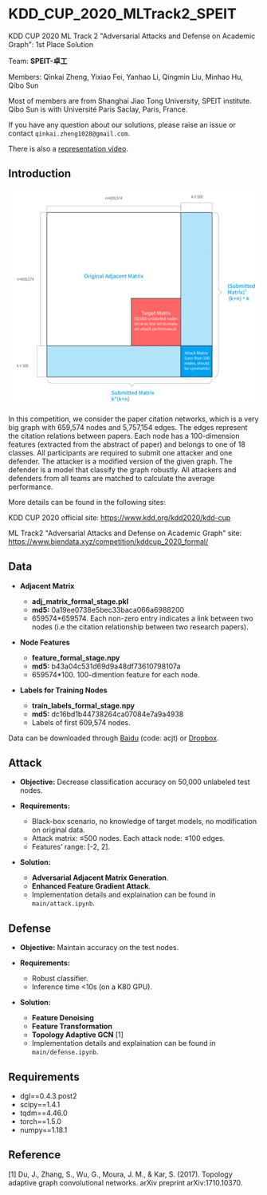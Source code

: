 # KDD_CUP_2020_MLTrack2_SPEIT
KDD CUP 2020 ML Track 2 "Adversarial Attacks and Defense on Academic Graph": 1st Place Solution

Team: **SPEIT-卓工**

Members: Qinkai Zheng, Yixiao Fei, Yanhao Li, Qingmin Liu, Minhao Hu, Qibo Sun

Most of members are from Shanghai Jiao Tong University, SPEIT institute. Qibo Sun is with Université Paris Saclay, Paris, France. 

If you have any question about our solutions, please raise an issue or contact ```qinkai.zheng1028@gmail.com```. 

There is also a [representation video](https://www.bilibili.com/video/BV1UZ4y1M7uA).

## Introduction

<div align=center><img src="./images/intro.jpg" alt="intro" width="600" /></div>

In this competition, we consider the paper citation networks, which is a very big graph with 659,574 nodes and 5,757,154 edges. The edges represent the citation relations between papers. Each node has a 100-dimension features (extracted from the abstract of paper) and belongs to one of 18 classes. All participants are required to submit one attacker and one defender. The attacker is a modified version of the given graph. The defender is a model that classify the graph robustly. All attackers and defenders from all teams are matched to calculate the average performance. 

More details can be found in the following sites:

KDD CUP 2020 official site: https://www.kdd.org/kdd2020/kdd-cup

ML Track2 "Adversarial Attacks and Defense on Academic Graph" site: https://www.biendata.xyz/competition/kddcup_2020_formal/

## Data

* **Adjacent Matrix**
  * **adj_matrix_formal_stage.pkl**
  * **md5:** 0a19ee0738e5bec33baca066a6988200
  * 659574*659574. Each non-zero entry indicates a link between two nodes (i.e the citation relationship between two research papers).

* **Node Features**
  * **feature_formal_stage.npy**
  * **md5:** b43a04c531d69d9a48df73610798107a
  * 659574*100. 100-dimention feature for each node.

* **Labels for Training Nodes**
  * **train_labels_formal_stage.npy**
  * **md5:** dc16bd1b44738264ca07084e7a9a4938
  * Labels of first 609,574 nodes.

Data can be downloaded through [Baidu]( https://pan.baidu.com/s/15TuQ0iRcIwixLt6a-aUWJg) (code: acjt) or [Dropbox](https://www.dropbox.com/s/z5outoz1r2bnp8j/kdd_cup_phase_two.zip?dl=0).

## Attack

* **Objective:** Decrease classification accuracy on 50,000 unlabeled test nodes.

* **Requirements:** 
  * Black-box scenario, no knowledge of target models, no modification on original data.
  * Attack matrix: ≤500 nodes. Each attack node: ≤100 edges.
  * Features’ range: [-2, 2].
* **Solution:**
  * **Adversarial Adjacent Matrix Generation**.
  * **Enhanced Feature Gradient Attack**.
  * Implementation details and explaination can be found in ```main/attack.ipynb```.

## Defense

* **Objective:** Maintain accuracy on the test nodes.

* **Requirements:**
  * Robust classifier.
  * Inference time <10s (on a K80 GPU).
* **Solution:**
  * **Feature Denoising** 
  * **Feature Transformation**
  * **Topology Adaptive GCN** [1]
  * Implementation details and explaination can be found in ```main/defense.ipynb```.

## Requirements

* dgl==0.4.3.post2
* scipy==1.4.1
* tqdm==4.46.0
* torch==1.5.0
* numpy==1.18.1

## Reference

[1] Du, J., Zhang, S., Wu, G., Moura, J. M., & Kar, S. (2017). Topology adaptive graph convolutional networks. arXiv preprint arXiv:1710.10370.
